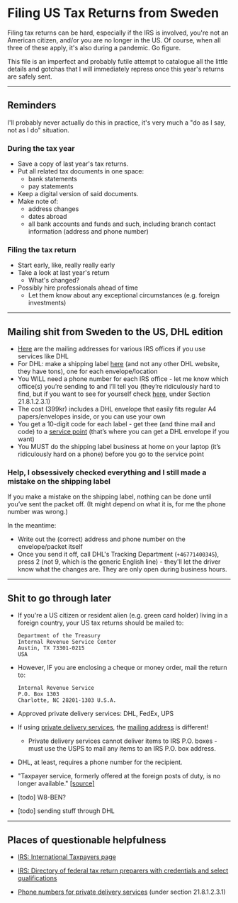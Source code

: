 # Filing US Tax Returns from Sweden

Filing tax returns can be hard, especially if the IRS is involved, you're not an American citizen, and/or you are no longer in the US. 
Of course, when all three of these apply, it's also during a pandemic. Go figure.

This file is an imperfect and probably futile attempt to catalogue all the little details and gotchas that I will immediately repress once this year's returns are safely sent.

---

## Reminders

I'll probably never actually do this in practice, it's very much a "do as I say, not as I do" situation.

### During the tax year

- Save a copy of last year's tax returns.
- Put all related tax documents in one space:
  - bank statements
  - pay statements
- Keep a digital version of said documents.
- Make note of:
  - address changes
  - dates abroad
  - all bank accounts and funds and such, including branch contact information (address and phone number)

### Filing the tax return

- Start early, like, really really early
- Take a look at last year's return
  - What's changed?
- Possibly hire professionals ahead of time
  - Let them know about any exceptional circumstances (e.g. foreign investments)

---

## Mailing shit from Sweden to the US, DHL edition

- [Here](https://www.irs.gov/filing/submission-processing-center-street-addresses-for-private-delivery-service-pds) are the mailing addresses for various IRS offices if you use services like DHL
- For DHL: make a shipping label [here](https://expresseasy.se/) (and not any other DHL website, they have tons), one for each envelope/location
- You WILL need a phone number for each IRS office - let me know which office(s) you’re sending to and I’ll tell you (they’re ridiculously hard to find, but if you want to see for yourself check [here](https://www.irs.gov/irm/part21/irm_21-008-001r), under Section 21.8.1.2.3.1)
- The cost (399kr) includes a DHL envelope that easily fits regular A4 papers/envelopes inside, or you can use your own
- You get a 10-digit code for each label - get thee (and thine mail and code) to a [service point](https://locator.dhl.com/) (that’s where you can get a DHL envelope if you want)
- You MUST do the shipping label business at home on your laptop (it’s ridiculously hard on a phone) before you go to the service point

### Help, I obsessively checked everything and I still made a mistake on the shipping label

If you make a mistake on the shipping label, nothing can be done until you’ve sent the packet off. (It might depend on what it is, for me the phone number was wrong.)

In the meantime:
- Write out the (correct) address and phone number on the envelope/packet itself
- Once you send it off, call DHL's Tracking Department (`+46771400345`), press 2 (not 9, which is the generic English line) - they'll let the driver know what the changes are. They are only open during business hours.

---

## Shit to go through later

- If you're a US citizen or resident alien (e.g. green card holder) living in a foreign country, your US tax returns should be mailed to:
  ```
  Department of the Treasury
  Internal Revenue Service Center
  Austin, TX 73301-0215
  USA
  ```
- However, IF you are enclosing a cheque or money order, mail the return to:
  ```
  Internal Revenue Service
  P.O. Box 1303
  Charlotte, NC 28201-1303 U.S.A.
  ```
- Approved private delivery services: DHL, FedEx, UPS
- If using [private delivery services](https://www.irs.gov/filing/private-delivery-services-pds), the [mailing address](https://www.irs.gov/filing/submission-processing-center-street-addresses-for-private-delivery-service-pds) is different!
  - Private delivery services cannot deliver items to IRS P.O. boxes - must use the USPS to mail any items to an IRS P.O. box address.
- DHL, at least, requires a phone number for the recipient.
- "Taxpayer service, formerly offered at the foreign posts of duty, is no longer available." [[source]](https://www.irs.gov/help/contact-my-local-office-internationally)

- [todo] W8-BEN?
- [todo] sending stuff through DHL

---

## Places of questionable helpfulness

- [IRS: International Taxpayers page](https://www.irs.gov/individuals/international-taxpayers)

- [IRS: Directory of federal tax return preparers with credentials and select qualifications](https://irs.treasury.gov/rpo/rpo.jsf)

- [Phone numbers for private delivery services](https://www.irs.gov/irm/part21/irm_21-008-001r) (under section 21.8.1.2.3.1)

<!--
- https://www.irs.gov/individuals/get-transcript
- https://www.irs.gov/payments/view-your-tax-account
- https://www.irs.gov/refunds
- https://www.irs.gov/individuals/get-transcript
- https://www.irs.gov/individuals/electronic-filing-pin-request

- https://www.irs.gov/individuals/international-taxpayers/frequently-asked-questions-about-international-individual-tax-matters (question about SS/Medicare withholding)

- https://www.irs.gov/taxtopics/tc104 (advocate)
-->
